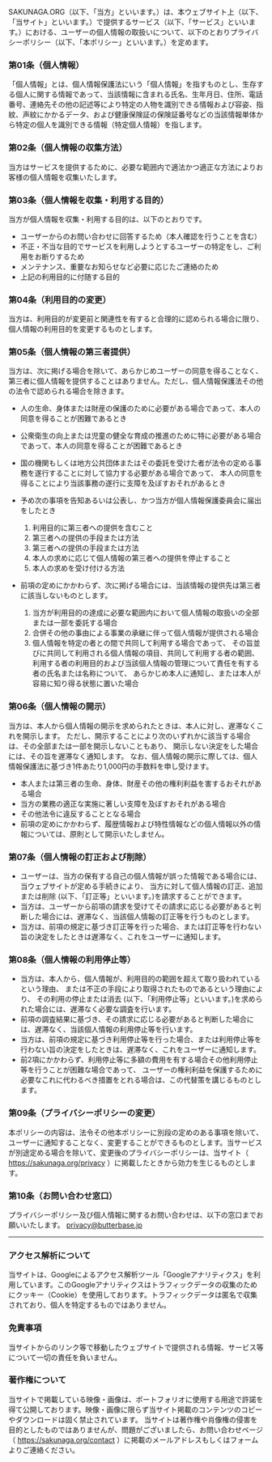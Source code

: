 SAKUNAGA.ORG（以下、「当方」といいます。）は、本ウェブサイト上（以下、「当サイト」といいます。）で提供するサービス（以下、「サービス」といいます。）における、ユーザーの個人情報の取扱いについて、以下のとおりプライバシーポリシー（以下、「本ポリシー」といいます。）を定めます。

### 第01条（個人情報）
「個人情報」とは、個人情報保護法にいう「個人情報」を指すものとし、生存する個人に関する情報であって、当該情報に含まれる氏名、生年月日、住所、電話番号、連絡先その他の記述等により特定の人物を識別できる情報および容姿、指紋、声紋にかかるデータ、および健康保険証の保険証番号などの当該情報単体から特定の個人を識別できる情報（特定個人情報）を指します。


### 第02条（個人情報の収集方法）
当方はサービスを提供するために、必要な範囲内で適法かつ適正な方法によりお客様の個人情報を収集いたします。


### 第03条（個人情報を収集・利用する目的）
当方が個人情報を収集・利用する目的は、以下のとおりです。
- ユーザーからのお問い合わせに回答するため（本人確認を行うことを含む）
- 不正・不当な目的でサービスを利用しようとするユーザーの特定をし、ご利用をお断りするため
- メンテナンス、重要なお知らせなど必要に応じたご連絡のため
- 上記の利用目的に付随する目的

### 第04条（利用目的の変更）
当方は、利用目的が変更前と関連性を有すると合理的に認められる場合に限り、個人情報の利用目的を変更するものとします。

### 第05条（個人情報の第三者提供）
当方は、次に掲げる場合を除いて、あらかじめユーザーの同意を得ることなく、 第三者に個人情報を提供することはありません。ただし、個人情報保護法その他の法令で認められる場合を除きます。

- 人の生命、身体または財産の保護のために必要がある場合であって、本人の同意を得ることが困難であるとき
- 公衆衛生の向上または児童の健全な育成の推進のために特に必要がある場合であって、本人の同意を得ることが困難であるとき
- 国の機関もしくは地方公共団体またはその委託を受けた者が法令の定める事務を遂行することに対して協力する必要がある場合であって、 本人の同意を得ることにより当該事務の遂行に支障を及ぼすおそれがあるとき
- 予め次の事項を告知あるいは公表し、かつ当方が個人情報保護委員会に届出をしたとき

  1. 利用目的に第三者への提供を含むこと
  2. 第三者への提供の手段または方法
  3. 第三者への提供の手段または方法
  4. 本人の求めに応じて個人情報の第三者への提供を停止すること
  5. 本人の求めを受け付ける方法

- 前項の定めにかかわらず、次に掲げる場合には、当該情報の提供先は第三者に該当しないものとします。

  1. 当方が利用目的の達成に必要な範囲内において個人情報の取扱いの全部または一部を委託する場合
  2. 合併その他の事由による事業の承継に伴って個人情報が提供される場合
  3. 個人情報を特定の者との間で共同して利用する場合であって、 その旨並びに共同して利用される個人情報の項目、共同して利用する者の範囲、 利用する者の利用目的および当該個人情報の管理について責任を有する者の氏名または名称について、 あらかじめ本人に通知し、または本人が容易に知り得る状態に置いた場合

### 第06条（個人情報の開示）
当方は、本人から個人情報の開示を求められたときは、本人に対し、遅滞なくこれを開示します。 ただし、開示することにより次のいずれかに該当する場合は、その全部または一部を開示しないこともあり、 開示しない決定をした場合には、その旨を遅滞なく通知します。 なお、個人情報の開示に際しては、個人情報保護法に基づき1件あたり1,000円の手数料を申し受けます。

- 本人または第三者の生命、身体、財産その他の権利利益を害するおそれがある場合
- 当方の業務の適正な実施に著しい支障を及ぼすおそれがある場合
- その他法令に違反することとなる場合
- 前項の定めにかかわらず、履歴情報および特性情報などの個人情報以外の情報については、原則として開示いたしません。

### 第07条（個人情報の訂正および削除）
- ユーザーは、当方の保有する自己の個人情報が誤った情報である場合には、当ウェブサイトが定める手続きにより、 当方に対して個人情報の訂正、追加または削除 (以下、「訂正等」といいます。)を請求することができます。
- 当方は、ユーザーから前項の請求を受けてその請求に応じる必要があると判断した場合には、遅滞なく、当該個人情報の訂正等を行うものとします。
- 当方は、前項の規定に基づき訂正等を行った場合、または訂正等を行わない旨の決定をしたときは遅滞なく、これをユーザーに通知します。

### 第08条（個人情報の利用停止等）
- 当方は、本人から、個人情報が、利用目的の範囲を超えて取り扱われているという理由、 または不正の手段により取得されたものであるという理由により、 その利用の停止または消去 (以下、「利用停止等」といいます。)を求められた場合には、遅滞なく必要な調査を行います。
- 前項の調査結果に基づき、その請求に応じる必要があると判断した場合には、遅滞なく、当該個人情報の利用停止等を行います。
- 当方は、前項の規定に基づき利用停止等を行った場合、または利用停止等を行わない旨の決定をしたときは、遅滞なく、これをユーザーに通知します。
- 前2項にかかわらず、利用停止等に多額の費用を有する場合その他利用停止等を行うことが困難な場合であって、 ユーザーの権利利益を保護するために必要なこれに代わるべき措置をとれる場合は、この代替策を講じるものとします。

### 第09条（プライバシーポリシーの変更）
本ポリシーの内容は、法令その他本ポリシーに別段の定めのある事項を除いて、ユーザーに通知することなく、変更することができるものとします。当サービスが別途定める場合を除いて、変更後のプライバシーポリシーは、当サイト（ https://sakunaga.org/privacy ）に掲載したときから効力を生じるものとします。

### 第10条（お問い合わせ窓口）
プライバシーポリシー及び個人情報に関するお問い合わせは、以下の窓口までお願いいたします。
privacy@butterbase.jp

---
### アクセス解析について
当サイトは、Googleによるアクセス解析ツール「Googleアナリティクス」を利用しています。このGoogleアナリティクスはトラフィックデータの収集のためにクッキー（Cookie）を使用しております。トラフィックデータは匿名で収集されており、個人を特定するものではありません。

### 免責事項
当サイトからのリンク等で移動したウェブサイトで提供される情報、サービス等について一切の責任を負いません。

### 著作権について
当サイトで掲載している映像・画像は、ポートフォリオに使用する用途で許諾を得て公開しております。映像・画像に限らず当サイト掲載のコンテンツのコピーやダウンロードは固く禁止されています。
当サイトは著作権や肖像権の侵害を目的としたものではありませんが、問題がございましたら、お問い合わせページ（ https://sakunaga.org/contact ）に掲載のメールアドレスもしくはフォームよりご連絡ください。
